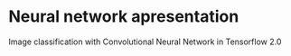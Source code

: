 # Neural network apresentation
Image classification with Convolutional Neural Network in Tensorflow 2.0

